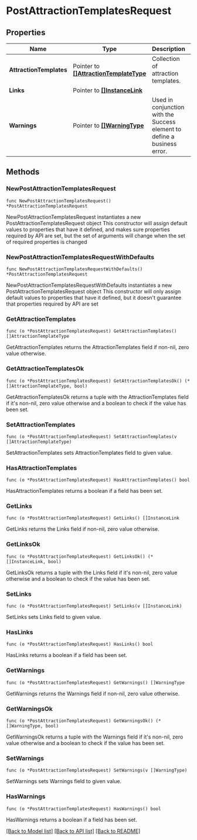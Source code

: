 # PostAttractionTemplatesRequest

## Properties

Name | Type | Description | Notes
------------ | ------------- | ------------- | -------------
**AttractionTemplates** | Pointer to [**[]AttractionTemplateType**](AttractionTemplateType.md) | Collection of attraction templates. | [optional] 
**Links** | Pointer to [**[]InstanceLink**](InstanceLink.md) |  | [optional] 
**Warnings** | Pointer to [**[]WarningType**](WarningType.md) | Used in conjunction with the Success element to define a business error. | [optional] 

## Methods

### NewPostAttractionTemplatesRequest

`func NewPostAttractionTemplatesRequest() *PostAttractionTemplatesRequest`

NewPostAttractionTemplatesRequest instantiates a new PostAttractionTemplatesRequest object
This constructor will assign default values to properties that have it defined,
and makes sure properties required by API are set, but the set of arguments
will change when the set of required properties is changed

### NewPostAttractionTemplatesRequestWithDefaults

`func NewPostAttractionTemplatesRequestWithDefaults() *PostAttractionTemplatesRequest`

NewPostAttractionTemplatesRequestWithDefaults instantiates a new PostAttractionTemplatesRequest object
This constructor will only assign default values to properties that have it defined,
but it doesn't guarantee that properties required by API are set

### GetAttractionTemplates

`func (o *PostAttractionTemplatesRequest) GetAttractionTemplates() []AttractionTemplateType`

GetAttractionTemplates returns the AttractionTemplates field if non-nil, zero value otherwise.

### GetAttractionTemplatesOk

`func (o *PostAttractionTemplatesRequest) GetAttractionTemplatesOk() (*[]AttractionTemplateType, bool)`

GetAttractionTemplatesOk returns a tuple with the AttractionTemplates field if it's non-nil, zero value otherwise
and a boolean to check if the value has been set.

### SetAttractionTemplates

`func (o *PostAttractionTemplatesRequest) SetAttractionTemplates(v []AttractionTemplateType)`

SetAttractionTemplates sets AttractionTemplates field to given value.

### HasAttractionTemplates

`func (o *PostAttractionTemplatesRequest) HasAttractionTemplates() bool`

HasAttractionTemplates returns a boolean if a field has been set.

### GetLinks

`func (o *PostAttractionTemplatesRequest) GetLinks() []InstanceLink`

GetLinks returns the Links field if non-nil, zero value otherwise.

### GetLinksOk

`func (o *PostAttractionTemplatesRequest) GetLinksOk() (*[]InstanceLink, bool)`

GetLinksOk returns a tuple with the Links field if it's non-nil, zero value otherwise
and a boolean to check if the value has been set.

### SetLinks

`func (o *PostAttractionTemplatesRequest) SetLinks(v []InstanceLink)`

SetLinks sets Links field to given value.

### HasLinks

`func (o *PostAttractionTemplatesRequest) HasLinks() bool`

HasLinks returns a boolean if a field has been set.

### GetWarnings

`func (o *PostAttractionTemplatesRequest) GetWarnings() []WarningType`

GetWarnings returns the Warnings field if non-nil, zero value otherwise.

### GetWarningsOk

`func (o *PostAttractionTemplatesRequest) GetWarningsOk() (*[]WarningType, bool)`

GetWarningsOk returns a tuple with the Warnings field if it's non-nil, zero value otherwise
and a boolean to check if the value has been set.

### SetWarnings

`func (o *PostAttractionTemplatesRequest) SetWarnings(v []WarningType)`

SetWarnings sets Warnings field to given value.

### HasWarnings

`func (o *PostAttractionTemplatesRequest) HasWarnings() bool`

HasWarnings returns a boolean if a field has been set.


[[Back to Model list]](../README.md#documentation-for-models) [[Back to API list]](../README.md#documentation-for-api-endpoints) [[Back to README]](../README.md)


